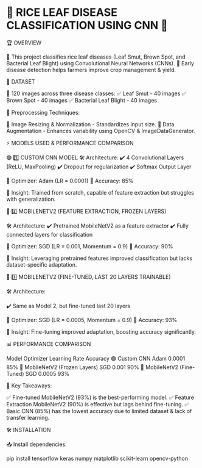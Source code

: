 # 🌾 RICE LEAF DISEASE CLASSIFICATION USING CNN 🌾

🏆 OVERVIEW

🚀 This project classifies rice leaf diseases (Leaf Smut, Brown Spot, and Bacterial Leaf Blight) using Convolutional Neural Networks (CNNs).
🌱 Early disease detection helps farmers improve crop management & yield.

📂 DATASET

📸 120 images across three disease classes:
✅ Leaf Smut - 40 images
✅ Brown Spot - 40 images
✅ Bacterial Leaf Blight - 40 images

📌 Preprocessing Techniques:

🔹 Image Resizing & Normalization - Standardizes input size.
🔹 Data Augmentation - Enhances variability using OpenCV & ImageDataGenerator.

⚡ MODELS USED & PERFORMANCE COMPARISON

🟢 1️⃣ CUSTOM CNN MODEL
🛠 Architecture:
✔️ 4 Convolutional Layers (ReLU, MaxPooling)
✔️ Dropout for regularization
✔️ Softmax Output Layer

🔹 Optimizer: Adam (LR = 0.0001)
🎯 Accuracy: 85%

📌 Insight: Trained from scratch, capable of feature extraction but struggles with generalization.

🔵 2️⃣ MOBILENETV2 (FEATURE EXTRACTION, FROZEN LAYERS)

🛠 Architecture:
✔️ Pretrained MobileNetV2 as a feature extractor
✔️ Fully connected layers for classification

🔹 Optimizer: SGD (LR = 0.001, Momentum = 0.9)
🎯 Accuracy: 90%

📌 Insight: Leveraging pretrained features improved classification but lacks dataset-specific adaptation.

🔴 3️⃣ MOBILENETV2 (FINE-TUNED, LAST 20 LAYERS TRAINABLE)

🛠 Architecture:

✔️ Same as Model 2, but fine-tuned last 20 layers

🔹 Optimizer: SGD (LR = 0.0005, Momentum = 0.9)
🎯 Accuracy: 93%

📌 Insight: Fine-tuning improved adaptation, boosting accuracy significantly.

📊 PERFORMANCE COMPARISON

Model	Optimizer	Learning Rate	Accuracy
🟢 Custom CNN	Adam	0.0001	85%
🔵 MobileNetV2 (Frozen Layers)	SGD	0.001	90%
🔴 MobileNetV2 (Fine-Tuned)	SGD	0.0005	93%

📌 Key Takeaways:

✅ Fine-tuned MobileNetV2 (93%) is the best-performing model.
✅ Feature Extraction MobileNetV2 (90%) is effective but lags behind fine-tuning.
✅ Basic CNN (85%) has the lowest accuracy due to limited dataset & lack of transfer learning.

🛠 INSTALLATION

📥 Install dependencies:

pip install tensorflow keras numpy matplotlib scikit-learn opencv-python
